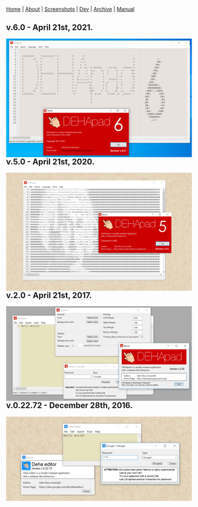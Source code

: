 [Home](index.md) | [About](about.md) | [Screenshots](screenshots.md) | [Dev](development.md) | [Archive](archive.md) | [Manual](user_manual.md) 

## v.6.0 - April 21st, 2021.
<img align="right" src="screenshots/Screenshot_v.6.0.png">


## v.5.0 - April 21st, 2020.
<img align="right" src="screenshots/screenshot_v5.0.png">


## v.2.0 - April 21st, 2017.
<img align="right" src="screenshots/screenshot_v2.0.png">


## v.0.22.72 - December 28th, 2016.
<img align="right" src="screenshots/screenshot-v02272.png">
